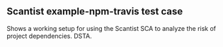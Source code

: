 ## Scantist example-npm-travis test case

Shows a working setup for using the Scantist SCA to analyze the risk of project dependencies. DSTA.

